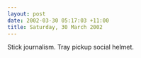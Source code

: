 ```yaml
---
layout: post
date: 2002-03-30 05:17:03 +11:00
title: Saturday, 30 March 2002
---
```


Stick journalism. Tray pickup social helmet.
